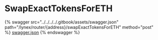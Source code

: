 # SwapExactTokensForETH

{% swagger src="../../../../.gitbook/assets/swagger.json" path="/lynex/router/{address}/swapExactTokensForETH" method="post" %}
[swagger.json](../../../../.gitbook/assets/swagger.json)
{% endswagger %}
